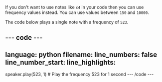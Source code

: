 If you don't want to use notes like `c4` in your code then you can use frequency values instead. You can use values between `150` and `10000`.

The code below plays a single note with a frequency of `523`.

--- code ---
---
language: python filename: line_numbers: false line_number_start:
line_highlights:
---
speaker.play(523, 1) # Play the frequency 523 for 1 second --- /code ---